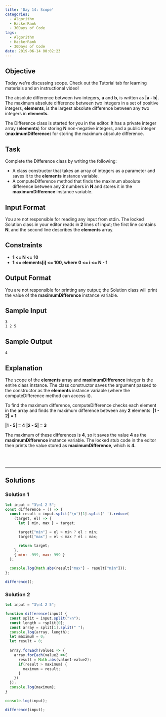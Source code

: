 ```yaml
---
title: 'Day 14: Scope'
categories:
  - Algorithm
  - HackerRank
  - 30Days of Code
tags:
  - Algorithm
  - HackerRank
  - 30Days of Code
date: 2019-06-14 00:02:23
---
```



## Objective

Today we're discussing scope. Check out the Tutorial tab for learning materials and an instructional video!

The absolute difference between two integers, **a** and **b**, is written as **|a - b|**. The maximum absolute difference between two integers in a set of positive integers, **elements**, is the largest absolute difference between any two integers in **elements**.

The Difference class is started for you in the editor. It has a private integer array (**elements**) for storing **N** non-negative integers, and a public integer (**maximumDifference**) for storing the maximum absolute difference.


## Task

Complete the Difference class by writing the following:

- A class constructor that takes an array of integers as a parameter and saves it to the **elements** instance variable.
- A computeDifference method that finds the maximum absolute difference between any **2** numbers in **N** and stores it in the **maximumDifference** instance variable.


## Input Format

You are not responsible for reading any input from stdin. The locked Solution class in your editor reads in **2** lines of input; the first line contains **N**, and the second line describes the **elements** array.


## Constraints
   
- **1 <= N <= 10**
- **1 <= elements[i] <= 100, where 0 <= i <= N - 1**

## Output Format

You are not responsible for printing any output; the Solution class will print the value of the **maximumDifference** instance variable.


## Sample Input

```
3
1 2 5
```


## Sample Output

```
4
```

## Explanation
   
The scope of the **elements** array and **maximumDifference** integer is the entire class instance. The class constructor saves the argument passed to the constructor as the **elements** instance variable (where the computeDifference method can access it).

To find the maximum difference, computeDifference checks each element in the array and finds the maximum difference between any **2** elements: **|1 - 2| = 1**

**|1 - 5| = 4**
**|2 - 5| = 3**

The maximum of these differences is **4**, so it saves the value **4** as the **maximumDifference** instance variable. The locked stub code in the editor then prints the value stored as **maximumDifference**, which is **4**.


<br/>
<br/>

---

## Solutions

### Solution 1

```javascript
let input = "3\n1 2 5";
const difference = () => {
  const result = input.split('\n')[1].split(' ').reduce(
    (target, el) => {
      let { min, max } = target;

      target["min"] = el > min ? el : min;
      target["max"] = el < max ? el : max;

      return target;
    },
    { min: -999, max: 999 }
  );

  console.log(Math.abs(result["max"] - result["min"]));
};

difference();
```

### Solution 2

```javascript
let input = "3\n1 2 5";

function difference(input) {
  const split = input.split("\n");
  const length = +split[0];
  const array = split[1].split(" ");
  console.log(array, length);
  let maximum = 0;
  let result = 0;
  
  array.forEach(value1 => {
    array.forEach(value2 =>{
      result = Math.abs(value1-value2);
      if(result > maximum) {
        maximum = result;
      }
    })
  });
  console.log(maximum);
}

console.log(input);

difference(input);
```